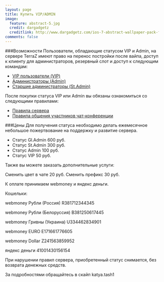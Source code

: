 ```yaml
---
layout: page
title: Купить VIP/ADMIN
image:
  feature: abstract-5.jpg
  credit: dargadgetz
  creditlink: http://www.dargadgetz.com/ios-7-abstract-wallpaper-pack-for-iphone-5-and-ipod-touch-retina/
comments: false
---
```


###Возможности
Пользователи, обладающие статусом VIP и Admin, на сервере TerraZ имеют право на перенос постройки после вайпа, доступ к клиенту для администраторов, резервный слот и доступ к следующим командам:

* [VIP пользователи (VIP)](/komandy-servera)
* [Администраторы (Admin)](/komandy-servera)
* [Старшие администраторы (St.Admin)](/komandy-servera)
 

После покупки статуса VIP или Admin вы обязаны ознакомиться со следующими правилами:

* [Правила сервера](/rules)
* [Правила общения участников чат-конференции](/rulesfortheconference)
 

###Цены
Для получения статуса необходимо делать ежемесячное небольшое пожертвование на поддержку и развитие сервера.

* Статус Gl.Admin 600 руб.
* Статус St.Admin 300 руб.
* Статус Admin 100 руб.
* Статус VIP 50 руб.

Также вы можете заказать дополнительные услуги:

Сменить цвет в чате 20 руб.
Сменить префикс 30 руб.

К оплате принимаем webmoney и яндекс деньги.

Кошельки:

webmoney  Рубли (Россия)  R381712344345

webmoney Рубли (Белоруссия) B381250617445

webmoney Гривны (Украина) U334462834901

webmoney  EURO E171661776605

webmoney  Dollar Z241563859952

яндекс деньги   41001430156154

При нарушении правил сервера, приобретенный статус снимается, без возврата денежных средств.

За подробностями обращайтесь в скайп katya.tash1
